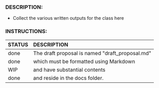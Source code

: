 ### DESCRIPTION:
- Collect the various written outputs for the class here

### INSTRUCTIONS:

| STATUS |                   DESCRIPTION                   |
| :----- | :---------------------------------------------  |
| done   | The draft proposal is named "draft_proposal.md" |
| done   |     which must be formatted using Markdown      |
| WIP    |          and have substantial contents          |
| done   |         and reside in the docs folder.          |
